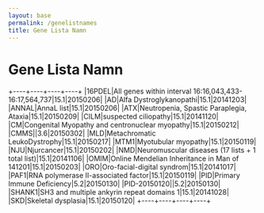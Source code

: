 ```yaml
---
layout: base
permalink: /genelistnames
title: Gene Lista Namn
---
```


# Gene Lista Namn


+----+----+----+----+
|16PDEL|All genes within interval 16:16,043,433-16:17,564,737|15.1|20150206|
|AD|Alfa Dystroglykanopathi|15.1|20141203|
|ANNAL|AnnaL list|15.1|20150206|
|ATX|Neutropenia, Spastic Paraplegia, Ataxia|15.1|20150209|
|CILM|suspected ciliopathy|15.1|20141120|
|CM|Congenital Myopathy and centronuclear myopathy|15.1|20150212|
|CMMS||3.6|20150302|
|MLD|Metachromatic LeukoDystrophy|15.1|20150217|
|MTM1|Myotubular myopathy|15.1|20150119|
|NJU|Njurcancer|15.1|20150202|
|NMD|Neuromuscular diseases (17 lists + 1 total list)|15.1|20141106|
|OMIM|Online Mendelian Inheritance in Man of 141201|15.1|20150203|
|ORO|Oro-facial-digital syndrom|15.1|20141017|
|PAF1|RNA polymerase II-associated factor|15.1|20150119|
|PID|Primary Immune Deficiency|5.2|20150130|
|PID-20150120||5.2|20150130|
|SHANK1|SH3 and multiple ankyrin repeat domains 1|15.1|20141028|
|SKD|Skeletal dysplasia|15.1|20150120|
+----+----+----+----+
